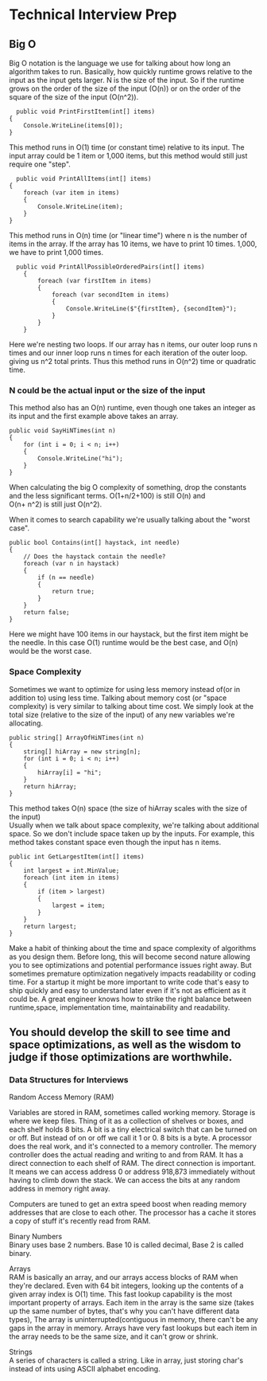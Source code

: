 # Technical Interview Prep

## Big O
Big O notation is the language we use for talking about how long an algorithm takes to run. Basically, how quickly runtime grows relative to the input as the input gets larger. N is the size of the input. So if the runtime grows on the order of the size of the input (O(n)) or on the order of the square of the size of the input (O(n^2)).

      public void PrintFirstItem(int[] items)   
    {   
        Console.WriteLine(items[0]);
    }

This method runs in O(1) time (or constant time) relative to its input. The input array could be 1 item or 1,000 items, but this method would still just require one "step".

      public void PrintAllItems(int[] items)
    {
        foreach (var item in items)
        {
            Console.WriteLine(item);
        }
    }
This method runs in O(n) time (or "linear time") where n is the number of items in the array. If the array has 10 items, we have to print 10 times. 1,000, we have to print 1,000 times.

      public void PrintAllPossibleOrderedPairs(int[] items)
        {
            foreach (var firstItem in items)
            {
                foreach (var secondItem in items)
                {
                    Console.WriteLine($"{firstItem}, {secondItem}");
                }
            }
        }
Here we're nesting two loops. If our array has n items, our outer loop runs n times and our inner loop runs n times for each iteration of the outer loop. giving us n^2 total prints. Thus this method runs in O(n^2) time or quadratic time.</br>

### N could be the actual input or the size of the input

This method also has an O(n) runtime, even though one takes an integer as its input and the first example above takes an array.

    public void SayHiNTimes(int n)
    {
        for (int i = 0; i < n; i++)
        {
            Console.WriteLine("hi");
        }
    }
When calculating the big O complexity of something, drop the constants and the less significant terms. O(1+n/2+100) is still O(n) and</br>
O(n+ n^2) is still just O(n^2). </br>

When it comes to search capability we're usually talking about the "worst case".

    public bool Contains(int[] haystack, int needle)
    {
        // Does the haystack contain the needle?
        foreach (var n in haystack)
        {
            if (n == needle)
            {
                return true;
            }
        }
        return false;
    }
Here we might have 100 items in our haystack, but the first item might be the needle. In this case O(1) runtime would be the best case, and O(n) would be the worst case.</br>
### Space Complexity
Sometimes we want to optimize for using less memory instead of(or in addition to) using less time. Talking about memory cost (or "space complexity) is very similar to talking about time cost. We simply look at the total size (relative to the size of the input) of any new variables we're allocating. 

    public string[] ArrayOfHiNTimes(int n)
    {
        string[] hiArray = new string[n];
        for (int i = 0; i < n; i++)
        {
            hiArray[i] = "hi";
        }
        return hiArray;
    }
This method takes O(n) space (the size of hiArray scales with the size of the input)</br>
Usually when we talk about space complexity, we're talking about additional space. So we don't include space taken up by the inputs. For example, this method takes constant space even though the input has n items.

    public int GetLargestItem(int[] items)
    {
        int largest = int.MinValue;
        foreach (int item in items)
        {
            if (item > largest)
            {
                largest = item;
            }
        }
        return largest;
    }

Make a habit of thinking about the time and space complexity of algorithms as you design them. Before long, this will become second nature allowing you to see optimizations and potential performance issues right away. But sometimes premature optimization negatively impacts readability or coding time. For a startup it might be more important to write code that's easy to ship quickly and easy to understand later even if it's not as efficient as it could be. A great engineer knows how to strike the right balance between runtime,space, implementation time, maintainability and readability. <br>

## You should develop the skill to see time and space optimizations, as well as the wisdom to judge if those optimizations are worthwhile.

### Data Structures for Interviews
Random Access Memory (RAM)</br>

Variables are stored in RAM, sometimes called working memory. Storage is where we keep files. Thing of it as a collection of shelves or boxes, and each shelf holds 8 bits. A bit is a tiny electrical switch that can be turned on or off. But instead of on or off we call it 1 or 0. 8 bits is a byte. A processor does the real work, and it's connected to a memory controller. The memory controller does the actual reading and writing to and from RAM. It has a direct connection to each shelf of RAM. The direct connection is important. It means we can access address 0 or address 918,873 immediately without having to climb down the stack. We can access the bits at any random address in memory right away.</br>

Computers are tuned to get an extra speed boost when reading memory addresses that are close to each other. The processor has a cache it stores a copy of stuff it's recently read from RAM.

Binary Numbers</br>
Binary uses base 2 numbers. Base 10 is called decimal, Base 2 is called binary.</br>

Arrays</br>
RAM is basically an array, and our arrays access blocks of RAM when they're declared. Even with 64 bit integers, looking up the contents of a given array index is O(1) time. This fast lookup capability is the most important property of arrays. Each item in the array is the same size (takes up the same number of bytes, that's why you can't have different data types), The array is uninterrupted(contiguous in memory, there can't be any gaps in the array in memory. Arrays have very fast lookups but each item in the array needs to be the same size, and it can't grow or shrink.</br>

Strings</br>
A series of characters is called a string. Like in array, just storing char's instead of ints using ASCII alphabet encoding.